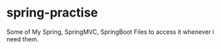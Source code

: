 # spring-practise
Some of My Spring, SpringMVC, SpringBoot Files to access it whenever i need them.
